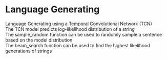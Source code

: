 # Language Generating
Language Generating using a Temporal Convolutional Network (TCN)  
The TCN model predicts log-likelihood distribution of a string  
The sample_random function can be used to randomly sample a sentence based on the model distribution  
The beam_search function can be used to find the highest likelihood generations of strings  
